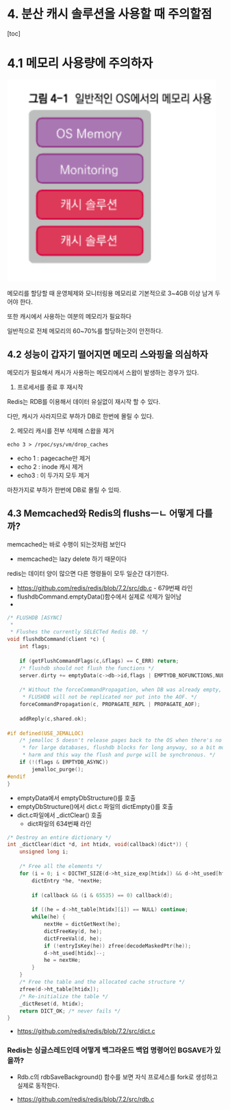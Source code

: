 # 4. 분산 캐시 솔루션을 사용할 때 주의할점

[toc]

# 4.1 메모리 사용량에 주의하자

![image-20230830221733028](./images//image-20230830221733028.png)

메모리를 할당할 때 운영체제와 모니터링용 메모리로 기본적으로 3~4GB 이상 남겨 두어야 한다.

또한 캐시에서 사용하는 여분의 메모리가 필요하다

일반적으로 전체 메모리의 60~70%를 할당하는것이 안전하다.

## 4.2 성능이 갑자기 떨어지면 메모리 스와핑을 의심하자

메모리가 필요해서 캐시가 사용하는 메모리에서 스왑이 발생하는 경우가 있다.



1. 프로세서를 종료 후 재시작

Redis는 RDB를 이용해서 데이터 유실없이 재시작 할 수 있다.

다만, 캐시가 사라지므로 부하가 DB로 한번에 몰릴 수 있다.

2. 메모리 캐시를 전부 삭제해 스왑을 제거

```
echo 3 > /rpoc/sys/vm/drop_caches
```

* echo 1 : pagecache만 제거
* echo 2 : inode 캐시 제거
* echo3 : 이 두가지 모두 제거

마찬가지로 부하가 한번에 DB로 몰릴 수 있따.



## 4.3 Memcached와 Redis의 flushsㅡㄴ 어떻게 다를까?



memcached는 바로 수행이 되는것처럼 보인다

* memcached는 lazy delete 하기 때문이다

redis는 데이터 양이 많으면 다른 명령들이 모두 일순간 대기한다. 

* https://github.com/redis/redis/blob/7.2/src/db.c - 679번째 라인
* flushdbCommand.emptyData()함수에서 실제로 삭제가 일어남
* 

```c
/* FLUSHDB [ASYNC]
 *
 * Flushes the currently SELECTed Redis DB. */
void flushdbCommand(client *c) {
    int flags;

    if (getFlushCommandFlags(c,&flags) == C_ERR) return;
    /* flushdb should not flush the functions */
    server.dirty += emptyData(c->db->id,flags | EMPTYDB_NOFUNCTIONS,NULL);

    /* Without the forceCommandPropagation, when DB was already empty,
     * FLUSHDB will not be replicated nor put into the AOF. */
    forceCommandPropagation(c, PROPAGATE_REPL | PROPAGATE_AOF);

    addReply(c,shared.ok);

#if defined(USE_JEMALLOC)
    /* jemalloc 5 doesn't release pages back to the OS when there's no traffic.
     * for large databases, flushdb blocks for long anyway, so a bit more won't
     * harm and this way the flush and purge will be synchronous. */
    if (!(flags & EMPTYDB_ASYNC))
        jemalloc_purge();
#endif
}
```

* emptyData에서 emptyDbStructure()를 호출
* emptyDbStructure()에서 dict.c 파일의 dictEmpty()를 호출
* dict.c파일에서 _dictClear() 호출
  * dict파일의 634번째 라인 

```c
/* Destroy an entire dictionary */
int _dictClear(dict *d, int htidx, void(callback)(dict*)) {
    unsigned long i;

    /* Free all the elements */
    for (i = 0; i < DICTHT_SIZE(d->ht_size_exp[htidx]) && d->ht_used[htidx] > 0; i++) {
        dictEntry *he, *nextHe;

        if (callback && (i & 65535) == 0) callback(d);

        if ((he = d->ht_table[htidx][i]) == NULL) continue;
        while(he) {
            nextHe = dictGetNext(he);
            dictFreeKey(d, he);
            dictFreeVal(d, he);
            if (!entryIsKey(he)) zfree(decodeMaskedPtr(he));
            d->ht_used[htidx]--;
            he = nextHe;
        }
    }
    /* Free the table and the allocated cache structure */
    zfree(d->ht_table[htidx]);
    /* Re-initialize the table */
    _dictReset(d, htidx);
    return DICT_OK; /* never fails */
}
```

* https://github.com/redis/redis/blob/7.2/src/dict.c

### Redis는 싱글스레드인데 어떻게 백그라운드 백업 명령어인 BGSAVE가 있을까?

* Rdb.c의 rdbSaveBackground() 함수를 보면 자식 프로세스를 fork로 생성하고 실제로 동작한다.

* https://github.com/redis/redis/blob/7.2/src/rdb.c